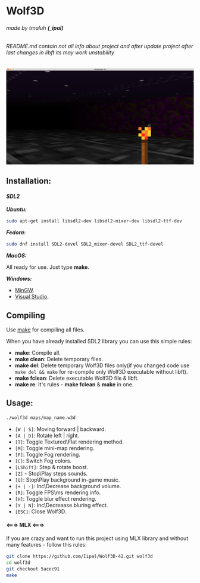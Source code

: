 # Wolf3D
###### made by tmaluh __(\_ipal)__
###### README.md contain not all info about project and after update project after last changes in libft its may work unstability
[![Video preview](https://raw.githubusercontent.com/Iipal/Wolf3D-42/master/screenshot.png)](https://youtu.be/s2rnZQIKDzw)
## Installation:

#### *SDL2*

__*Ubuntu:*__

```bash
sudo apt-get install libsdl2-dev libsdl2-mixer-dev libsdl2-ttf-dev
```

__*Fedora:*__

```bash
sudo dnf install SDL2-devel SDL2_mixer-devel SDL2_ttf-devel
```

__*MacOS:*__

All ready for use. Just type **make**.

__*Windows:*__

- [MinGW](http://lazyfoo.net/tutorials/SDL/01_hello_SDL/windows/mingw/index.php).
- [Visual Studio](http://lazyfoo.net/tutorials/SDL/01_hello_SDL/windows/msvsnet2010u/index.php).

## Compiling

Use [make](https://en.wikipedia.org/wiki/Makefile) for compiling all files.

When you have already installed SDL2 library you can use this simple rules:
- **make**: Compile all.
- **make clean**: Delete temporary files.
- **make del**: Delete temporary Wolf3D files only(if you changed code use `make del && make` for re-compile only Wolf3D executable without libft).
- **make fclean**: Delete executable Wolf3D file & libft.
- **make re**: It's rules - **make fclean** & **make** in one.

## Usage:

```bash
./wolf3d maps/map_name.w3d
```

- `[W | S]`: Moving forward | backward.
- `[A | D]`: Rotate left | right.
- `[T]`: Toggle Textured\Flat rendering method.
- `[M]`: Toggle mini-map rendering.
- `[F]`: Toggle Fog rendering.
- `[C]`: Switch Fog colors.
- `[LShift]`: Step & rotate boost.
- `[Z]` - Stop\Play steps sounds.
- `[Q]`: Stop\Play background in-game music.
- `[+ | -]`: Inc\Decrease background volume.
- `[R]`: Toggle FPS\ms rendering info.
- `[H]`: Toggle blur effect rendering.
- `[Y | N]`: Inc\Decreaase bluring effect.
- `[ESC]`: Close Wolf3D.

#### <===> MLX <===>

If you are crazy and want to run this project using MLX library and without many features - follow this rules:

```bash
git clone https://github.com/Iipal/Wolf3D-42.git wolf3d
cd wolf3d
git checkout 5acec91
make
```
